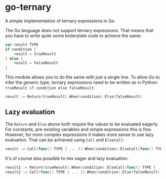 # go-ternary

A simple implementation of ternary expressions in Go.

The Go language does not support ternary expressions. That means that you have to write quite some boilerplate code to achieve the same:

```go
var result TYPE
if condition {
    result = trueResult
} else {
    result = falseResult
}
```

This module allows you to do the same with just a single line. To allow Go to infer the generic type, ternary expressions need to be written as in Python: `trueResult if condition else falseResult`:

```go
result := Return(trueResult).When(condition).Else(falseResult)
```

## Lazy evaluation

The `Return` and `Else` above both require the values to be evaluated eagerly. For constants, pre-existing variables and simple expressions this is fine. However, for more complex expressions it makes more sense to use lazy evaluation. That can be achieved using `Call` and `ElseCall`:

```go
result := Call(func() TYPE { ... }).When(condition).ElseCall(func() TYPE { ... })
```

It's of course also possible to mix eager and lazy evaluation:

```go
result1 := Return(trueResult).When(condition).ElseCall(func() TYPE { ... })
result2 := Call(func() TYPE { ... }).When(condition).Else(falseResult)
```
